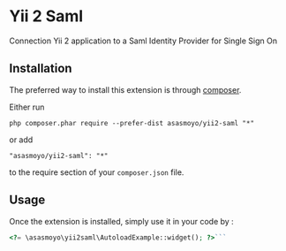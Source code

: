 Yii 2 Saml
==========
Connection Yii 2 application to a Saml Identity Provider for Single Sign On

Installation
------------

The preferred way to install this extension is through [composer](http://getcomposer.org/download/).

Either run

```
php composer.phar require --prefer-dist asasmoyo/yii2-saml "*"
```

or add

```
"asasmoyo/yii2-saml": "*"
```

to the require section of your `composer.json` file.


Usage
-----

Once the extension is installed, simply use it in your code by  :

```php
<?= \asasmoyo\yii2saml\AutoloadExample::widget(); ?>```